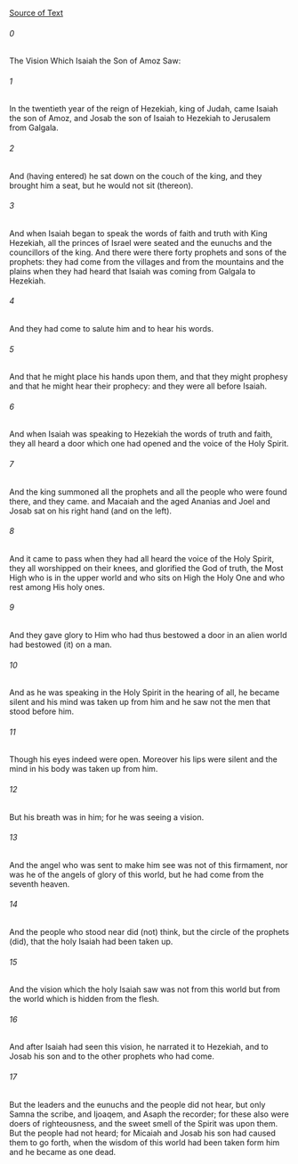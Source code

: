 [Source of Text](https://github.com/scrollmapper/bible_databases_deuterocanonical)

###### 0
The Vision Which Isaiah the Son of Amoz Saw:

###### 1
In the twentieth year of the reign of Hezekiah, king of Judah, came Isaiah the son of Amoz, and Josab the son of Isaiah to Hezekiah to Jerusalem from Galgala.

###### 2
And (having entered) he sat down on the couch of the king, and they brought him a seat, but he would not sit (thereon).

###### 3
And when Isaiah began to speak the words of faith and truth with King Hezekiah, all the princes of Israel were seated and the eunuchs and the councillors of the king. And there were there forty prophets and sons of the prophets: they had come from the villages and from the mountains and the plains when they had heard that Isaiah was coming from Galgala to Hezekiah.

###### 4
And they had come to salute him and to hear his words.

###### 5
And that he might place his hands upon them, and that they might prophesy and that he might hear their prophecy: and they were all before Isaiah.

###### 6
And when Isaiah was speaking to Hezekiah the words of truth and faith, they all heard a door which one had opened and the voice of the Holy Spirit.

###### 7
And the king summoned all the prophets and all the people who were found there, and they came. and Macaiah and the aged Ananias and Joel and Josab sat on his right hand (and on the left).

###### 8
And it came to pass when they had all heard the voice of the Holy Spirit, they all worshipped on their knees, and glorified the God of truth, the Most High who is in the upper world and who sits on High the Holy One and who rest among His holy ones.

###### 9
And they gave glory to Him who had thus bestowed a door in an alien world had bestowed (it) on a man.

###### 10
And as he was speaking in the Holy Spirit in the hearing of all, he became silent and his mind was taken up from him and he saw not the men that stood before him.

###### 11
Though his eyes indeed were open. Moreover his lips were silent and the mind in his body was taken up from him.

###### 12
But his breath was in him; for he was seeing a vision.

###### 13
And the angel who was sent to make him see was not of this firmament, nor was he of the angels of glory of this world, but he had come from the seventh heaven.

###### 14
And the people who stood near did (not) think, but the circle of the prophets (did), that the holy Isaiah had been taken up.

###### 15
And the vision which the holy Isaiah saw was not from this world but from the world which is hidden from the flesh.

###### 16
And after Isaiah had seen this vision, he narrated it to Hezekiah, and to Josab his son and to the other prophets who had come.

###### 17
But the leaders and the eunuchs and the people did not hear, but only Samna the scribe, and Ijoaqem, and Asaph the recorder; for these also were doers of righteousness, and the sweet smell of the Spirit was upon them. But the people had not heard; for Micaiah and Josab his son had caused them to go forth, when the wisdom of this world had been taken form him and he became as one dead.